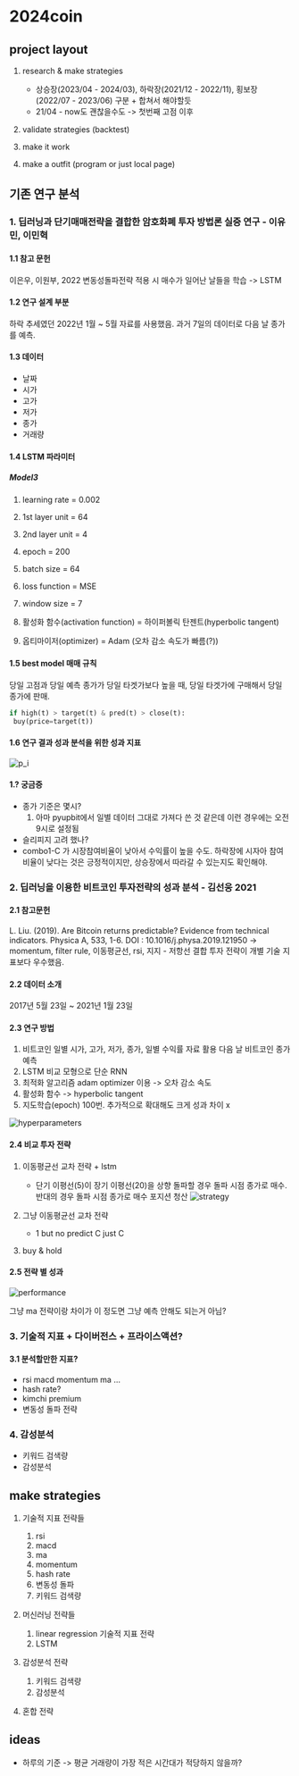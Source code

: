 # 2024coin

## project layout

1. research & make strategies

   - 상승장(2023/04 - 2024/03), 하락장(2021/12 - 2022/11), 횡보장(2022/07 - 2023/06) 구분 + 합쳐서 해야할듯
   - 21/04 - now도 괜찮을수도 -> 첫번째 고점 이후

2. validate strategies (backtest)
3. make it work
4. make a outfit (program or just local page)

## 기존 연구 분석

### 1. 딥러닝과 단기매매전략을 결합한 암호화폐 투자 방법론 실증 연구 - 이유민, 이민혁

#### 1.1 참고 문헌

이은우, 이원부, 2022
변동성돌파전략 적용 시 매수가 일어난 날들을 학습 -> LSTM

#### 1.2 연구 설계 부분

하락 추세였던 2022년 1월 ~ 5월 자료를 사용했음.
과거 7일의 데이터로 다음 날 종가를 예측.

#### 1.3 데이터

- 날짜
- 시가
- 고가
- 저가
- 종가
- 거래량

#### 1.4 LSTM 파라미터

##### Model3

1. learning rate = 0.002
2. 1st layer unit = 64
3. 2nd layer unit = 4
4. epoch = 200
5. batch size = 64
6. loss function = MSE

7. window size = 7
8. 활성화 함수(activation function) = 하이퍼볼릭 탄젠트(hyperbolic tangent)
9. 옵티마이저(optimizer) = Adam (오차 감소 속도가 빠름(?))

#### 1.5 best model 매매 규칙

당일 고점과 당일 예측 종가가 당일 타겟가보다 높을 때, 당일 타겟가에 구매해서 당일 종가에 판매.

```python
if high(t) > target(t) & pred(t) > close(t):
 buy(price=target(t))
```

#### 1.6 연구 결과 성과 분석을 위한 성과 지표

![p_i](images/performance_indicators.png)

#### 1.? 궁금증

- 종가 기준은 몇시?
  1. 아마 pyupbit에서 일별 데이터 그대로 가져다 쓴 것 같은데 이런 경우에는 오전 9시로 설정됨
- 슬리피지 고려 했나?
- combo1-C 가 시장참여비율이 낮아서 수익률이 높을 수도. 하락장에 시자아 참여 비율이 낮다는 것은 긍정적이지만, 상승장에서 따라갈 수 있는지도 확인해야.

### 2. 딥러닝을 이용한 비트코인 투자전략의 성과 분석 - 김선웅 2021

#### 2.1 참고문헌

L. Liu. (2019). Are Bitcoin returns predictable? Evidence from technical indicators. Physica A, 533, 1-6.
DOI : 10.1016/j.physa.2019.121950
-> momentum, filter rule, 이동평균선, rsi, 지지 - 저항선 결합 투자 전략이 개별 기술 지표보다 우수했음.

#### 2.2 데이터 소개

2017년 5월 23일 ~ 2021년 1월 23일

#### 2.3 연구 방법

1. 비트코인 일별 시가, 고가, 저가, 종가, 일별 수익률 자료 활용 다음 날 비트코인 종가 예측
2. LSTM 비교 모형으로 단순 RNN
3. 최적화 알고리즘 adam optimizer 이용 -> 오차 감소 속도
4. 활성화 함수 -> hyperbolic tangent
5. 지도학습(epoch) 100번. 추가적으로 확대해도 크게 성과 차이 x

![hyperparameters](images/hyperparameters.png)

#### 2.4 비교 투자 전략

1. 이동평균선 교차 전략 + lstm

   - 단기 이평선(5)이 장기 이평선(20)을 상향 돌파할 경우 돌파 시점 종가로 매수. 반대의 경우 돌파 시점 종가로 매수 포지션 청산
     ![strategy](images/strategy.png)

2. 그냥 이동평균선 교차 전략

   - 1 but no predict C just C

3. buy & hold

#### 2.5 전략 별 성과

![performance](images/performance2.png)

그냥 ma 전략이랑 차이가 이 정도면 그냥 예측 안해도 되는거 아님?

<!-- ![hi](images/hi.png) -->

### 3. 기술적 지표 + 다이버전스 + 프라이스액션?

#### 3.1 분석할만한 지표?

- rsi macd momentum ma ...
- hash rate?
- kimchi premium
- 변동성 돌파 전략

### 4. 감성분석

- 키워드 검색량
- 감성분석

## make strategies

1. 기술적 지표 전략들

   1. rsi
   2. macd
   3. ma
   4. momentum
   5. hash rate
   6. 변동성 돌파
   7. 키워드 검색량

2. 머신러닝 전략들

   1. linear regression
      기술적 지표 전략
   2. LSTM

3. 감성분석 전략

   1. 키워드 검색량
   2. 감성분석

4. 혼합 전략

## ideas

- 하루의 기준 -> 평균 거래량이 가장 적은 시간대가 적당하지 않을까?
